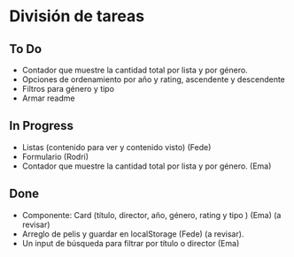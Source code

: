 # División de tareas

## To Do

- Contador que muestre la cantidad total por lista y por género.
- Opciones de ordenamiento por año y rating, ascendente y descendente
- Filtros para género y tipo
- Armar readme

## In Progress

- Listas (contenido para ver y contenido visto) (Fede)
- Formulario (Rodri)
- Contador que muestre la cantidad total por lista y por género. (Ema)

## Done

- Componente: Card (título, director, año, género, rating y tipo ) (Ema) (a revisar)
- Arreglo de pelis y guardar en localStorage (Fede) (a revisar).
- Un input de búsqueda para filtrar por título o director (Ema)